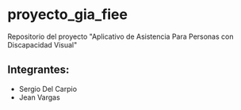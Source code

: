 # proyecto_gia_fiee

Repositorio del proyecto "Aplicativo de Asistencia Para Personas con Discapacidad Visual"

## Integrantes:

- Sergio Del Carpio
- Jean Vargas

